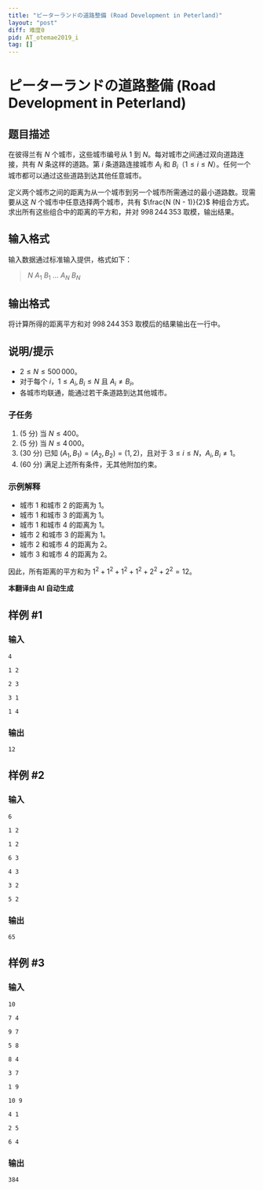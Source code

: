 ```yaml
---
title: "ピーターランドの道路整備 (Road Development in Peterland)"
layout: "post"
diff: 难度0
pid: AT_otemae2019_i
tag: []
---
```


# ピーターランドの道路整備 (Road Development in Peterland)

## 题目描述

在彼得兰有 $N$ 个城市，这些城市编号从 $1$ 到 $N$。每对城市之间通过双向道路连接，共有 $N$ 条这样的道路。第 $i$ 条道路连接城市 $A_i$ 和 $B_i$（$1 \leq i \leq N$）。任何一个城市都可以通过这些道路到达其他任意城市。

定义两个城市之间的距离为从一个城市到另一个城市所需通过的最小道路数。现需要从这 $N$ 个城市中任意选择两个城市，共有 $\frac{N (N - 1)}{2}$ 种组合方式。求出所有这些组合中的距离的平方和，并对 $998\,244\,353$ 取模，输出结果。

## 输入格式

输入数据通过标准输入提供，格式如下：

> $N$
> $A_1$ $B_1$
> $\ldots$
> $A_N$ $B_N$

## 输出格式

将计算所得的距离平方和对 $998\,244\,353$ 取模后的结果输出在一行中。

## 说明/提示

- $2 \leq N \leq 500\,000$。
- 对于每个 $i$，$1 \leq A_i, B_i \leq N$ 且 $A_i \neq B_i$。
- 各城市均联通，能通过若干条道路到达其他城市。

### 子任务
1. ($5$ 分) 当 $N \leq 400$。
2. ($5$ 分) 当 $N \leq 4\,000$。
3. ($30$ 分) 已知 $(A_1, B_1) = (A_2, B_2) = (1, 2)$，且对于 $3 \leq i \leq N$，$A_i, B_i \neq 1$。
4. ($60$ 分) 满足上述所有条件，无其他附加约束。

### 示例解释
- 城市 $1$ 和城市 $2$ 的距离为 $1$。
- 城市 $1$ 和城市 $3$ 的距离为 $1$。
- 城市 $1$ 和城市 $4$ 的距离为 $1$。
- 城市 $2$ 和城市 $3$ 的距离为 $1$。
- 城市 $2$ 和城市 $4$ 的距离为 $2$。
- 城市 $3$ 和城市 $4$ 的距离为 $2$。

因此，所有距离的平方和为 $1^2 + 1^2 + 1^2 + 1^2 + 2^2 + 2^2 = 12$。

 **本翻译由 AI 自动生成**

## 样例 #1

### 输入

```
4
1 2
2 3
3 1
1 4
```

### 输出

```
12
```

## 样例 #2

### 输入

```
6
1 2
1 2
6 3
4 3
3 2
5 2
```

### 输出

```
65
```

## 样例 #3

### 输入

```
10
7 4
9 7
5 8
8 4
3 7
1 9
10 9
4 1
2 5
6 4
```

### 输出

```
384
```

